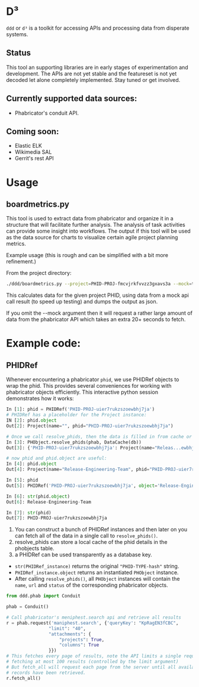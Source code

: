# D³

`ddd` or `d³` is a toolkit for accessing APIs and processing data from disperate
 systems.

## Status

This tool an supporting libraries are in early stages of experimentation and
development. The APIs are not yet stable and the featureset is not yet decoded
let alone completely implemented. Stay tuned or get involved.

## Currently supported data sources:

 * Phabricator's conduit API.

## Coming soon:

 * Elastic ELK
 * Wikimedia SAL
 * Gerrit's rest API

# Usage

## boardmetrics.py

This tool is used to extract data from phabricator and organize it in a structure that will facilitate further analysis.
The analysis of task activities can provide some insight into workflows.
The output if this tool will be used as the data source for charts to visualize certain agile project planning metrics.

Example usage (this is rough and can be simplified with a bit more refinement.)

From the project directory:
```bash
./ddd/boardmetrics.py --project=PHID-PROJ-fmcvjrkfvvzz3gxavs3a --mock=test/train.transactions.json --dump=json > metrics.json
```

This calculates data for the given project PHID, using data from a mock api call result (to speed up testing) and dumps the output as json.

If you omit the --mock argument then it will request a rather large amount of data from the phabricator API which takes an extra 20+ seconds to fetch.


# Example code:

## PHIDRef

Whenever encountering a phabricator `phid`, we use PHIDRef objects to wrap the phid. This provides several conveniences
for working with phabricator objects efficiently.  This interactive python session demonstrates how it works:

```python
In [1]: phid = PHIDRef('PHID-PROJ-uier7rukzszoewbhj7ja')
# PHIDRef has a placeholder for the Project instance:
IN [2]: phid.object
Out[2]: Project(name="", phid="PHID-PROJ-uier7rukzszoewbhj7ja")

# Once we call resolve_phids, then the data is filled in from cache or from a conduit request if it's not cached:
In [3]: PHObject.resolve_phids(phab, DataCache(db))
Out[3]: {'PHID-PROJ-uier7rukzszoewbhj7ja': Project(name="Releas...ewbhj7ja")}

# now phid and phid.object are useful:
In [4]: phid.object
Out[4]: Project(name="Release-Engineering-Team", phid="PHID-PROJ-uier7rukzszoewbhj7ja")

In [5]: phid
Out[5]: PHIDRef('PHID-PROJ-uier7rukzszoewbhj7ja', object='Release-Engineering-Team')

In [6]: str(phid.object)
Out[6]: Release-Engineering-Team

In [7]: str(phid)
Out[7]: PHID-PROJ-uier7rukzszoewbhj7ja

```

1. You can construct a bunch of PHIDRef instances and then later on you can fetch all of the data in a single call to `resolve_phids()`.
2. resolve_phids can store a local cache of the phid details in the phobjects table.
3. a PHIDRef can be used transparently as a database key.
 * `str(PHIDRef_instance)` returns the original `"PHID-TYPE-hash"` string.
 * `PHIDRef_instance.object` returns an instantiated `PHObject` instance.
 * After calling `resolve_phids()`, all `PHObject` instances will contain the `name`, `url` and `status` of the corresponding phabricator objects.


```python
from ddd.phab import Conduit

phab = Conduit()

# Call phabricator's meniphest.search api and retrieve all results
r = phab.request('maniphest.search', {'queryKey': "KpRagEN3fCBC",
                "limit": "40",
                "attachments": {
                    "projects": True,
                    "columns": True
                }})
# This fetches every page of results, note the API limits a single request to
# fetching at most 100 results (controlled by the limit argument)
# But fetch_all will request each page from the server until all available
# records have been retrieved.
r.fetch_all()
```

